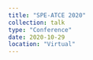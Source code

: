 ```yaml
---
title: "SPE-ATCE 2020"
collection: talk
type: "Conference"
date: 2020-10-29
location: "Virtual"
---
```



